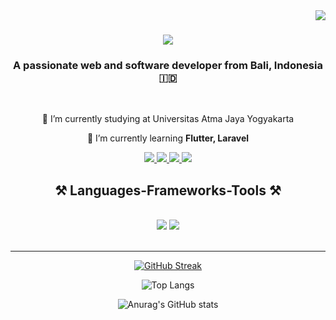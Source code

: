 <img align="right" src="https://visitor-badge.laobi.icu/badge?page_id=SaktiPadmayoga.SaktiPadmayoga" />

<h1 align="center">
    <img src="https://readme-typing-svg.herokuapp.com/?font=Righteous&size=35&center=true&vCenter=true&width=500&height=70&duration=4000&lines=Hi+Fellas!+👋;+I'm+Sakti+Padmayoga!;" />
</h1>

<h3 align="center">A passionate web and software developer from Bali, Indonesia 🇮🇩</h3>

<br/>

<div align="center">
 
 🔭 I’m currently studying at Universitas Atma Jaya Yogyakarta
 
 🌱 I’m currently learning **Flutter, Laravel**

 </div>
<div align="center"> 
<a href="mailto:saktipadmayoga@gmail.com">
    <img src="https://img.shields.io/badge/Gmail-333333?style=for-the-badge&logo=gmail&logoColor=red" />
  </a>
  <a href="https://www.linkedin.com/in/sakti-padmayoga/" target="_blank">
    <img src="https://img.shields.io/badge/LinkedIn-0077B5?style=for-the-badge&logo=linkedin&logoColor=white" target="_blank" />
  </a>
  <a href="https://github.com/SaktiPadmayoga" target="_blank">
     <img src="https://img.shields.io/badge/Github-010101?style=for-the-badge&logo=github&logoColor=white" target="_blank" /> <!-- sqlite, safari, google-chrome are other good icon options -->
  </a>
  <a href="https://saktipadmayoga.vercel.app/" target="_blank">
     <img src="https://img.shields.io/badge/Portfolio-FF5722?style=for-the-badge&logo=todoist&logoColor=white" target="_blank" /> <!-- sqlite, safari, google-chrome are other good icon options -->
  </a>
<div/>

<h2 align="center">⚒️ Languages-Frameworks-Tools ⚒️</h2>
<br/>
<div align="center">
    <img src="https://skillicons.dev/icons?i=html,css,bootstrap,tailwind,javascript,react,c,java,python,php" />
    <img src="https://skillicons.dev/icons?i=mongodb,mysql,vscode,github,figma,git," /><br>
</div>

<br/>
<hr/>

<a href="https://git.io/streak-stats"><img src="https://streak-stats.demolab.com?user=SaktiPadmayoga&theme=algolia" alt="GitHub Streak" /></a>

![Top Langs](https://github-readme-stats.vercel.app/api/top-langs/?username=SaktiPadmayoga&layout=compact&theme=algolia)

![Anurag's GitHub stats](https://github-readme-stats.vercel.app/api?username=SaktiPadmayoga&theme=algolia&show_icons=true)





